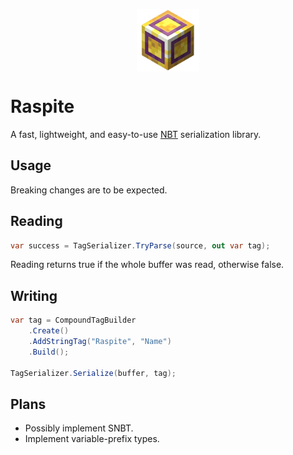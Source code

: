 <p align="center">
  <img width="100" height="100" align="center" src="raspite.png">
</p>

# Raspite

A fast, lightweight, and easy-to-use [NBT](https://minecraft.wiki/w/NBT_format) serialization library.

## Usage

Breaking changes are to be expected.

## Reading

```cs
var success = TagSerializer.TryParse(source, out var tag);
```

Reading returns true if the whole buffer was read, otherwise false.

## Writing

```cs
var tag = CompoundTagBuilder
    .Create()
    .AddStringTag("Raspite", "Name")
    .Build();

TagSerializer.Serialize(buffer, tag);
```

## Plans

* Possibly implement SNBT.
* Implement variable-prefix types.